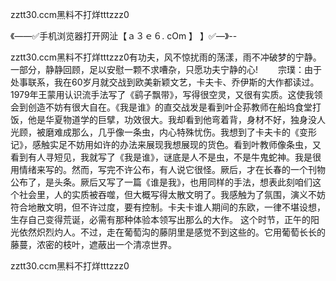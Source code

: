 zztt30.ccm黑料不打烊tttzzz0

《——✅手机浏览器打开网沚【ａ３ｅ６. cOm 】 】✅—》--

zztt30.ccm黑料不打烊tttzzz0有功夫，风不惊扰雨的荡漾，雨不冲破梦的宁静。一部分，静静回顾，足以安慰一颗不求嘈杂，只愿功夫宁静的心!
　　宗璞：由于处事联系，我在60岁月就交战到欧美新颖文艺，卡夫卡、乔伊斯的大作都读过。1979年王蒙用认识流手法写了《鹞子飘带》，写得很空灵，又很有实质。这使我领会到创造不妨有很大自在。《我是谁》的直交战发是看到叶企荪教师在船坞食堂打饭，他是华夏物道学的巨擘，功效很大。我却看到他弯着背，身材不好，独身没人光顾，被磨难成那么，几乎像一条虫，内心特殊忧伤。我想到了卡夫卡的《变形记》，感触实足不妨用如许的办法来展现我想展现的货色。看到叶教师像条虫，又看到有人寻短见，我就写了《我是谁》，谜底是人不是虫，不是牛鬼蛇神。我是很用情绪来写的。然而，写完不许公布，有人说它很怪。厥后，才在长春的一个刊物公布了，是头条。厥后又写了一篇《谁是我》，也用同样的手法，想表此刻咱们这个社会里，人的实质被吞噬，但大概写得太散文明了。我感触为了氛围，演义不妨符合地散文明，但不许过度，要有控制。卡夫卡谁人期间的东欧，一律不堪设想，生存自己变得荒诞，必需有那种体验本领写出那么的大作。
这个时节，正午的阳光依然炽烈灼人。不过，走在葡萄沟的藤阴里是感觉不到这些的。它用葡萄长长的藤蔓，浓密的枝叶，遮蔽出一个清凉世界。





zztt30.ccm黑料不打烊tttzzz0
